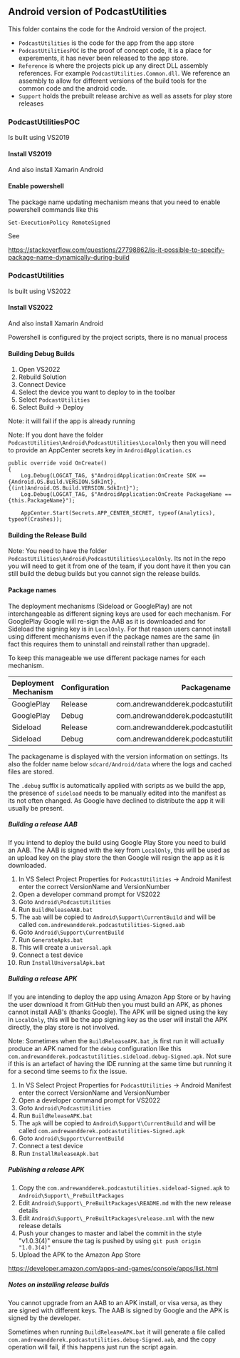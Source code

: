 ## Android version of PodcastUtilities

This folder contains the code for the Android version of the project.

- `PodcastUtilities` is the code for the app from the app store
- `PodcastUtilitiesPOC` is the proof of concept code, it is a place for experements, it has never been released to the app store.
- `Reference` is where the projects pick up any direct DLL assembly references. For example `PodcastUtilities.Common.dll`. We reference an assembly to allow for different versions of the build tools for the common code and the android code.
- `Support` holds the prebuilt release archive as well as assets for play store releases


### PodcastUtilitiesPOC

Is built using VS2019

#### Install VS2019

And also install Xamarin Android

#### Enable powershell

The package name updating mechanism means that you need to enable powershell commands like this

```
Set-ExecutionPolicy RemoteSigned
```

See

https://stackoverflow.com/questions/27798862/is-it-possible-to-specify-package-name-dynamically-during-build


### PodcastUtilities

Is built using VS2022

#### Install VS2022

And also install Xamarin Android

Powershell is configured by the project scripts, there is no manual process

#### Building Debug Builds

1. Open VS2022
1. Rebuild Solution
1. Connect Device
1. Select the device you want to deploy to in the toolbar
1. Select `PodcastUtilities`
1. Select Build -> Deploy

Note: it will fail if the app is already running

Note: If you dont have the folder `PodcastUtilities\Android\PodcastUtilities\LocalOnly` then you will need to provide an AppCenter secrets key in `AndroidApplication.cs`

```
public override void OnCreate()
{
    Log.Debug(LOGCAT_TAG, $"AndroidApplication:OnCreate SDK == {Android.OS.Build.VERSION.SdkInt}, {(int)Android.OS.Build.VERSION.SdkInt}");
    Log.Debug(LOGCAT_TAG, $"AndroidApplication:OnCreate PackageName == {this.PackageName}");

    AppCenter.Start(Secrets.APP_CENTER_SECRET, typeof(Analytics), typeof(Crashes));
```


#### Building the Release Build

Note: You need to have the folder `PodcastUtilities\Android\PodcastUtilities\LocalOnly`. Its not in the repo you will need to get it from one of the team, if you dont have it then you can still build the debug builds but you cannot sign the release builds.

#### Package names

The deployment mechanisms (Sideload or GooglePlay) are not interchangeable as different signing keys are used for each mechanism. For GooglePlay Google will re-sign the AAB as it is downloaded and for Sideload the signing key is in `LocalOnly`. For that reason users cannot install using different mechanisms even if the package names are the same (in fact this requires them to uninstall and reinstall rather than upgrade).

To keep this manageable we use different package names for each mechanism.

| Deployment Mechanism | Configuration | Packagename |
| -------------------- | ------------- | ----------- |
| GooglePlay           | Release       | com.andrewandderek.podcastutilities
| GooglePlay           | Debug         | com.andrewandderek.podcastutilities.debug
| Sideload             | Release       | com.andrewandderek.podcastutilities.sideload
| Sideload             | Debug         | com.andrewandderek.podcastutilities.sideload.debug 

The packagename is displayed with the version information on settings. Its also the folder name below `sdcard/Android/data` where the logs and cached files are stored.

The `.debug` suffix is automatically applied with scripts as we build the app, the presence of `sideload` needs to be manually edited into the manifest as its not often changed. As Google have declined to distribute the app it will usually be present.

##### Building a release AAB

If you intend to deploy the build using Google Play Store you need to build an AAB. The AAB is signed with the key from `LocalOnly`, this will be used as an upload key on the play store the then Google will resign the app as it is downloaded.

1. In VS Select Project Properties for `PodcastUtilities` -> Android Manifest enter the correct VersionName and VersionNumber
1. Open a developer command prompt for VS2022
1. Goto `Android\PodcastUtilities`
1. Run `BuildReleaseAAB.bat`
1. The `aab` will be copied to `Android\Support\CurrentBuild` and will be called `com.andrewandderek.podcastutilities-Signed.aab`
1. Goto `Android\Support\CurrentBuild`
1. Run `GenerateApks.bat`
1. This will create a `universal.apk`
1. Connect a test device
1. Run `InstallUniversalApk.bat`

##### Building a release APK

If you are intending to deploy the app using Amazon App Store or by having the user download it from GitHub then you must build an APK, as phones cannot install AAB's (thanks Google). The APK will be signed using the key in `LocalOnly`, this will be the app signing key as the user will install the APK directly, the play store is not involved. 

Note: Sometimes when the `BuildReleaseAPK.bat` ,is first run it will actually produce an APK named for the `debug` configuration like this `com.andrewandderek.podcastutilities.sideload.debug-Signed.apk`. Not sure if this is an artefact of having the IDE running at the same time but running it for a second time seems to fix the issue. 

1. In VS Select Project Properties for `PodcastUtilities` -> Android Manifest enter the correct VersionName and VersionNumber
1. Open a developer command prompt for VS2022
1. Goto `Android\PodcastUtilities`
1. Run `BuildReleaseAPK.bat`
1. The `apk` will be copied to `Android\Support\CurrentBuild` and will be called `com.andrewandderek.podcastutilities-Signed.apk`
1. Goto `Android\Support\CurrentBuild`
1. Connect a test device
1. Run `InstallReleaseApk.bat`

##### Publishing a release APK

1. Copy the `com.andrewandderek.podcastutilities.sideload-Signed.apk` to `Android\Support\_PreBuiltPackages`
1. Edit `Android\Support\_PreBuiltPackages\README.md` with the new release details
1. Edit `Android\Support\_PreBuiltPackages\release.xml` with the new release details
1. Push your changes to master and label the commit in the style "v1.0.3(4)" ensure the tag is pushed by using `git push origin "1.0.3(4)"`
1. Upload the APK to the Amazon App Store

https://developer.amazon.com/apps-and-games/console/apps/list.html

##### Notes on installing release builds

You cannot upgrade from an AAB to an APK install, or visa versa, as they are signed with different keys. The AAB is signed by Google and the APK is signed by the developer.

Sometimes when running `BuildReleaseAPK.bat` it will generate a file called `com.andrewandderek.podcastutilities.debug-Signed.aab`, and the copy operation will fail, if this happens just run the script again.
